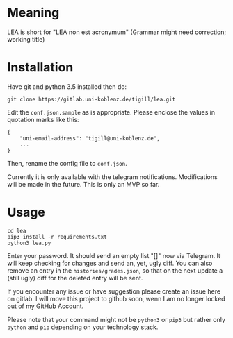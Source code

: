 # Meaning
LEA is short for "LEA non est acronymum" (Grammar might need correction; working title)

# Installation

Have git and python 3.5 installed then do:
```
git clone https://gitlab.uni-koblenz.de/tigill/lea.git

```

Edit the `conf.json.sample` as is appropriate. Please enclose the values in quotation marks like this:

```
{
	"uni-email-address": "tigill@uni-koblenz.de",
	...
}
```
Then, rename the config file to `conf.json`.

Currently it is only available with the telegram notifications. Modifications will be made in the future. This is only an MVP so far.

# Usage
```
cd lea
pip3 install -r requirements.txt
python3 lea.py
```

Enter your password. It should send an empty list "[]" now via Telegram. It will keep checking for changes and send an, yet, ugly diff. 
You can also remove an entry in the `histories/grades.json`, so that on the next update a (still ugly) diff for the deleted entry will be sent.


If you encounter any issue or have suggestion please create an issue here on gitlab. I will move this project to github soon, wenn I am no longer locked out of my GitHub Account.

Please note that your command might not be `python3` or `pip3` but rather only `python` and `pip` depending on your technology stack.

